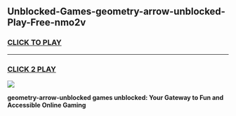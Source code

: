 
## Unblocked-Games-geometry-arrow-unblocked-Play-Free-nmo2v
<h3>
<a href="https://premium76.site?title=geometry-arrow-unblocked&ref=23A">CLICK TO PLAY</a></h3>
<hr>

<h3>
<a href="https://premium76.site?title=geometry-arrow-unblocked&ref=23A">CLICK 2 PLAY</a>
  
</h3>

<a href="https://premium76.site?title=geometry-arrow-unblocked&ref=23A"><img src="https://clearcache.store/games.png"></a>


**geometry-arrow-unblocked games unblocked: Your Gateway to Fun and Accessible Online Gaming**

